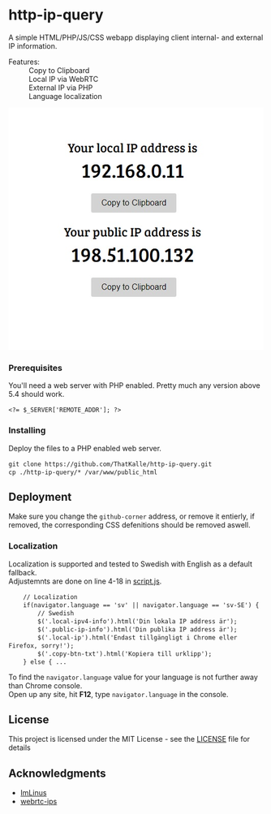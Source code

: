 # http-ip-query

A simple HTML/PHP/JS/CSS webapp displaying client internal- and external IP information.

<dl>
    <dt>Features:</dt>
    <dd>Copy to Clipboard<br>
    Local IP via WebRTC<br>
    External IP via PHP<br>
    Language localization</dd>
</dl>

![preveiw](https://github.com/ThatKalle/http-ip-query/blob/master/demo/screenshot.jpg)


### Prerequisites

You'll need a web server with PHP enabled. Pretty much any version above 5.4 should work.

```
<?= $_SERVER['REMOTE_ADDR']; ?>
```

### Installing

Deploy the files to a PHP enabled web server.
```
git clone https://github.com/ThatKalle/http-ip-query.git
cp ./http-ip-query/* /var/www/public_html
```

## Deployment

Make sure you change the `github-corner` address, or remove it entierly, if removed, the corresponding CSS defenitions should be removed aswell.

### Localization

Localization is supported and tested to Swedish with English as a default fallback.<br>
Adjustemnts are done on line 4-18 in [script.js](script.js).
```
    // Localization
    if(navigator.language == 'sv' || navigator.language == 'sv-SE') {
        // Swedish
        $('.local-ipv4-info').html('Din lokala IP address är');
        $('.public-ip-info').html('Din publika IP address är');
        $('.local-ip').html('Endast tillgängligt i Chrome eller Firefox, sorry!');
        $('.copy-btn-txt').html('Kopiera till urklipp');
    } else { ...
```
To find the `navigator.language` value for your language is not further away than Chrome console.<br>
Open up any site, hit **F12**, type `navigator.language` in the console.

## License

This project is licensed under the MIT License - see the [LICENSE](LICENSE) file for details

## Acknowledgments

* [ImLinus](https://github.com/imlinus)
* [webrtc-ips](https://github.com/diafygi/webrtc-ips)
